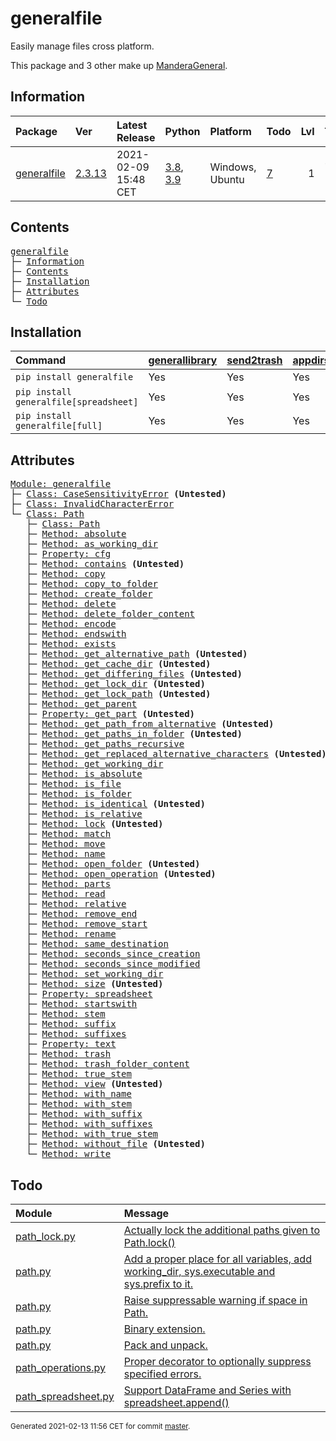 # generalfile
Easily manage files cross platform.

This package and 3 other make up [ManderaGeneral](https://github.com/Mandera).

## Information
| Package                                                      | Ver                                             | Latest Release       | Python                                                                                                                   | Platform        | Todo                                                    |   Lvl | Tests   |
|:-------------------------------------------------------------|:------------------------------------------------|:---------------------|:-------------------------------------------------------------------------------------------------------------------------|:----------------|:--------------------------------------------------------|------:|:--------|
| [generalfile](https://github.com/ManderaGeneral/generalfile) | [2.3.13](https://pypi.org/project/generalfile/) | 2021-02-09 15:48 CET | [3.8](https://www.python.org/downloads/release/python-380/), [3.9](https://www.python.org/downloads/release/python-390/) | Windows, Ubuntu | [7](https://github.com/ManderaGeneral/generalfile#Todo) |     1 | 73.5 %  |

## Contents
<pre>
<a href='#generalfile'>generalfile</a>
├─ <a href='#Information'>Information</a>
├─ <a href='#Contents'>Contents</a>
├─ <a href='#Installation'>Installation</a>
├─ <a href='#Attributes'>Attributes</a>
└─ <a href='#Todo'>Todo</a>
</pre>

## Installation
| Command                                | <a href='https://pypi.org/project/generallibrary'>generallibrary</a>   | <a href='https://pypi.org/project/send2trash'>send2trash</a>   | <a href='https://pypi.org/project/appdirs'>appdirs</a>   | <a href='https://pypi.org/project/pandas'>pandas</a>   |
|:---------------------------------------|:-----------------------------------------------------------------------|:---------------------------------------------------------------|:---------------------------------------------------------|:-------------------------------------------------------|
| `pip install generalfile`              | Yes                                                                    | Yes                                                            | Yes                                                      | No                                                     |
| `pip install generalfile[spreadsheet]` | Yes                                                                    | Yes                                                            | Yes                                                      | Yes                                                    |
| `pip install generalfile[full]`        | Yes                                                                    | Yes                                                            | Yes                                                      | Yes                                                    |

## Attributes
<pre>
<a href='https://github.com/ManderaGeneral/generalfile/blob/master/generalfile/__init__.py#L1'>Module: generalfile</a>
├─ <a href='https://github.com/ManderaGeneral/generalfile/blob/master/generalfile/errors.py#L4'>Class: CaseSensitivityError</a> <b>(Untested)</b>
├─ <a href='https://github.com/ManderaGeneral/generalfile/blob/master/generalfile/errors.py#L5'>Class: InvalidCharacterError</a>
└─ <a href='https://github.com/ManderaGeneral/generalfile/blob/master/generalfile/path.py#L17'>Class: Path</a>
   ├─ <a href='https://github.com/ManderaGeneral/generalfile/blob/master/generalfile/path.py#L17'>Class: Path</a>
   ├─ <a href='https://github.com/ManderaGeneral/generalfile/blob/master/generalfile/path_strings.py#L59'>Method: absolute</a>
   ├─ <a href='https://github.com/ManderaGeneral/generalfile/blob/master/generalfile/path_lock.py#L124'>Method: as_working_dir</a>
   ├─ <a href='https://github.com/ManderaGeneral/generalfile/blob/master/generalfile/optional_dependencies/path_cfg.py#L12'>Property: cfg</a>
   ├─ <a href='https://github.com/ManderaGeneral/generalfile/blob/master/generalfile/path_operations.py#L500'>Method: contains</a> <b>(Untested)</b>
   ├─ <a href='https://github.com/ManderaGeneral/generalfile/blob/master/generalfile/path_operations.py#L157'>Method: copy</a>
   ├─ <a href='https://github.com/ManderaGeneral/generalfile/blob/master/generalfile/path_operations.py#L215'>Method: copy_to_folder</a>
   ├─ <a href='https://github.com/ManderaGeneral/generalfile/blob/master/generalfile/path_operations.py#L324'>Method: create_folder</a>
   ├─ <a href='https://github.com/ManderaGeneral/generalfile/blob/master/generalfile/path_operations.py#L387'>Method: delete</a>
   ├─ <a href='https://github.com/ManderaGeneral/generalfile/blob/master/generalfile/path_operations.py#L414'>Method: delete_folder_content</a>
   ├─ <a href='https://github.com/ManderaGeneral/generalfile/blob/master/generalfile/path_strings.py#L265'>Method: encode</a>
   ├─ <a href='https://github.com/ManderaGeneral/generalfile/blob/master/generalfile/path_strings.py#L102'>Method: endswith</a>
   ├─ <a href='https://github.com/ManderaGeneral/generalfile/blob/master/generalfile/path_operations.py#L243'>Method: exists</a>
   ├─ <a href='https://github.com/ManderaGeneral/generalfile/blob/master/generalfile/path_strings.py#L32'>Method: get_alternative_path</a> <b>(Untested)</b>
   ├─ <a href='https://github.com/ManderaGeneral/generalfile/blob/master/generalfile/path_operations.py#L342'>Method: get_cache_dir</a> <b>(Untested)</b>
   ├─ <a href='https://github.com/ManderaGeneral/generalfile/blob/master/generalfile/path_operations.py#L479'>Method: get_differing_files</a> <b>(Untested)</b>
   ├─ <a href='https://github.com/ManderaGeneral/generalfile/blob/master/generalfile/path_operations.py#L350'>Method: get_lock_dir</a> <b>(Untested)</b>
   ├─ <a href='https://github.com/ManderaGeneral/generalfile/blob/master/generalfile/path_strings.py#L42'>Method: get_lock_path</a> <b>(Untested)</b>
   ├─ <a href='https://github.com/ManderaGeneral/generalfile/blob/master/generalfile/path.py#L43'>Method: get_parent</a>
   ├─ <a href='https://github.com/ManderaGeneral/generalfile/blob/master/generalfile/path_strings.py#L15'>Property: get_part</a> <b>(Untested)</b>
   ├─ <a href='https://github.com/ManderaGeneral/generalfile/blob/master/generalfile/path_strings.py#L48'>Method: get_path_from_alternative</a> <b>(Untested)</b>
   ├─ <a href='https://github.com/ManderaGeneral/generalfile/blob/master/generalfile/path_operations.py#L273'>Method: get_paths_in_folder</a> <b>(Untested)</b>
   ├─ <a href='https://github.com/ManderaGeneral/generalfile/blob/master/generalfile/path_operations.py#L285'>Method: get_paths_recursive</a>
   ├─ <a href='https://github.com/ManderaGeneral/generalfile/blob/master/generalfile/path_strings.py#L22'>Method: get_replaced_alternative_characters</a> <b>(Untested)</b>
   ├─ <a href='https://github.com/ManderaGeneral/generalfile/blob/master/generalfile/path_operations.py#L357'>Method: get_working_dir</a>
   ├─ <a href='https://github.com/ManderaGeneral/generalfile/blob/master/generalfile/path_strings.py#L82'>Method: is_absolute</a>
   ├─ <a href='https://github.com/ManderaGeneral/generalfile/blob/master/generalfile/path_operations.py#L231'>Method: is_file</a>
   ├─ <a href='https://github.com/ManderaGeneral/generalfile/blob/master/generalfile/path_operations.py#L237'>Method: is_folder</a>
   ├─ <a href='https://github.com/ManderaGeneral/generalfile/blob/master/generalfile/path_operations.py#L456'>Method: is_identical</a> <b>(Untested)</b>
   ├─ <a href='https://github.com/ManderaGeneral/generalfile/blob/master/generalfile/path_strings.py#L88'>Method: is_relative</a>
   ├─ <a href='https://github.com/ManderaGeneral/generalfile/blob/master/generalfile/path_lock.py#L115'>Method: lock</a> <b>(Untested)</b>
   ├─ <a href='https://github.com/ManderaGeneral/generalfile/blob/master/generalfile/path_strings.py#L252'>Method: match</a>
   ├─ <a href='https://github.com/ManderaGeneral/generalfile/blob/master/generalfile/path_operations.py#L223'>Method: move</a>
   ├─ <a href='https://github.com/ManderaGeneral/generalfile/blob/master/generalfile/path_strings.py#L157'>Method: name</a>
   ├─ <a href='https://github.com/ManderaGeneral/generalfile/blob/master/generalfile/path_operations.py#L334'>Method: open_folder</a> <b>(Untested)</b>
   ├─ <a href='https://github.com/ManderaGeneral/generalfile/blob/master/generalfile/path_operations.py#L94'>Method: open_operation</a> <b>(Untested)</b>
   ├─ <a href='https://github.com/ManderaGeneral/generalfile/blob/master/generalfile/path_strings.py#L150'>Method: parts</a>
   ├─ <a href='https://github.com/ManderaGeneral/generalfile/blob/master/generalfile/path_operations.py#L120'>Method: read</a>
   ├─ <a href='https://github.com/ManderaGeneral/generalfile/blob/master/generalfile/path_strings.py#L70'>Method: relative</a>
   ├─ <a href='https://github.com/ManderaGeneral/generalfile/blob/master/generalfile/path_strings.py#L126'>Method: remove_end</a>
   ├─ <a href='https://github.com/ManderaGeneral/generalfile/blob/master/generalfile/path_strings.py#L110'>Method: remove_start</a>
   ├─ <a href='https://github.com/ManderaGeneral/generalfile/blob/master/generalfile/path_operations.py#L135'>Method: rename</a>
   ├─ <a href='https://github.com/ManderaGeneral/generalfile/blob/master/generalfile/path_strings.py#L142'>Method: same_destination</a>
   ├─ <a href='https://github.com/ManderaGeneral/generalfile/blob/master/generalfile/path_operations.py#L431'>Method: seconds_since_creation</a>
   ├─ <a href='https://github.com/ManderaGeneral/generalfile/blob/master/generalfile/path_operations.py#L439'>Method: seconds_since_modified</a>
   ├─ <a href='https://github.com/ManderaGeneral/generalfile/blob/master/generalfile/path_operations.py#L377'>Method: set_working_dir</a>
   ├─ <a href='https://github.com/ManderaGeneral/generalfile/blob/master/generalfile/path_operations.py#L450'>Method: size</a> <b>(Untested)</b>
   ├─ <a href='https://github.com/ManderaGeneral/generalfile/blob/master/generalfile/optional_dependencies/path_spreadsheet.py#L9'>Property: spreadsheet</a>
   ├─ <a href='https://github.com/ManderaGeneral/generalfile/blob/master/generalfile/path_strings.py#L94'>Method: startswith</a>
   ├─ <a href='https://github.com/ManderaGeneral/generalfile/blob/master/generalfile/path_strings.py#L171'>Method: stem</a>
   ├─ <a href='https://github.com/ManderaGeneral/generalfile/blob/master/generalfile/path_strings.py#L199'>Method: suffix</a>
   ├─ <a href='https://github.com/ManderaGeneral/generalfile/blob/master/generalfile/path_strings.py#L238'>Method: suffixes</a>
   ├─ <a href='https://github.com/ManderaGeneral/generalfile/blob/master/generalfile/optional_dependencies/path_text.py#L11'>Property: text</a>
   ├─ <a href='https://github.com/ManderaGeneral/generalfile/blob/master/generalfile/path_operations.py#L405'>Method: trash</a>
   ├─ <a href='https://github.com/ManderaGeneral/generalfile/blob/master/generalfile/path_operations.py#L423'>Method: trash_folder_content</a>
   ├─ <a href='https://github.com/ManderaGeneral/generalfile/blob/master/generalfile/path_strings.py#L185'>Method: true_stem</a>
   ├─ <a href='https://github.com/ManderaGeneral/generalfile/blob/master/generalfile/path.py#L119'>Method: view</a> <b>(Untested)</b>
   ├─ <a href='https://github.com/ManderaGeneral/generalfile/blob/master/generalfile/path_strings.py#L163'>Method: with_name</a>
   ├─ <a href='https://github.com/ManderaGeneral/generalfile/blob/master/generalfile/path_strings.py#L177'>Method: with_stem</a>
   ├─ <a href='https://github.com/ManderaGeneral/generalfile/blob/master/generalfile/path_strings.py#L205'>Method: with_suffix</a>
   ├─ <a href='https://github.com/ManderaGeneral/generalfile/blob/master/generalfile/path_strings.py#L244'>Method: with_suffixes</a>
   ├─ <a href='https://github.com/ManderaGeneral/generalfile/blob/master/generalfile/path_strings.py#L191'>Method: with_true_stem</a>
   ├─ <a href='https://github.com/ManderaGeneral/generalfile/blob/master/generalfile/path_operations.py#L263'>Method: without_file</a> <b>(Untested)</b>
   └─ <a href='https://github.com/ManderaGeneral/generalfile/blob/master/generalfile/path_operations.py#L108'>Method: write</a>
</pre>

## Todo
| Module                                                                                                                                               | Message                                                                                                                                                                                     |
|:-----------------------------------------------------------------------------------------------------------------------------------------------------|:--------------------------------------------------------------------------------------------------------------------------------------------------------------------------------------------|
| <a href='https://github.com/ManderaGeneral/generalfile/blob/master/generalfile/path_lock.py#L1'>path_lock.py</a>                                     | <a href='https://github.com/ManderaGeneral/generalfile/blob/master/generalfile/path_lock.py#L12'>Actually lock the additional paths given to Path.lock()</a>                                |
| <a href='https://github.com/ManderaGeneral/generalfile/blob/master/generalfile/path.py#L1'>path.py</a>                                               | <a href='https://github.com/ManderaGeneral/generalfile/blob/master/generalfile/path.py#L22'>Add a proper place for all variables, add working_dir, sys.executable and sys.prefix to it.</a> |
| <a href='https://github.com/ManderaGeneral/generalfile/blob/master/generalfile/path.py#L1'>path.py</a>                                               | <a href='https://github.com/ManderaGeneral/generalfile/blob/master/generalfile/path.py#L23'>Raise suppressable warning if space in Path.</a>                                                |
| <a href='https://github.com/ManderaGeneral/generalfile/blob/master/generalfile/path.py#L1'>path.py</a>                                               | <a href='https://github.com/ManderaGeneral/generalfile/blob/master/generalfile/path.py#L24'>Binary extension.</a>                                                                           |
| <a href='https://github.com/ManderaGeneral/generalfile/blob/master/generalfile/path.py#L1'>path.py</a>                                               | <a href='https://github.com/ManderaGeneral/generalfile/blob/master/generalfile/path.py#L25'>Pack and unpack.</a>                                                                            |
| <a href='https://github.com/ManderaGeneral/generalfile/blob/master/generalfile/path_operations.py#L1'>path_operations.py</a>                         | <a href='https://github.com/ManderaGeneral/generalfile/blob/master/generalfile/path_operations.py#L389'>Proper decorator to optionally suppress specified errors.</a>                       |
| <a href='https://github.com/ManderaGeneral/generalfile/blob/master/generalfile/optional_dependencies/path_spreadsheet.py#L1'>path_spreadsheet.py</a> | <a href='https://github.com/ManderaGeneral/generalfile/blob/master/generalfile/optional_dependencies/path_spreadsheet.py#L113'>Support DataFrame and Series with spreadsheet.append()</a>   |

<sup>
Generated 2021-02-13 11:56 CET for commit <a href='https://github.com/ManderaGeneral/generalfile/commit/master'>master</a>.
</sup>
